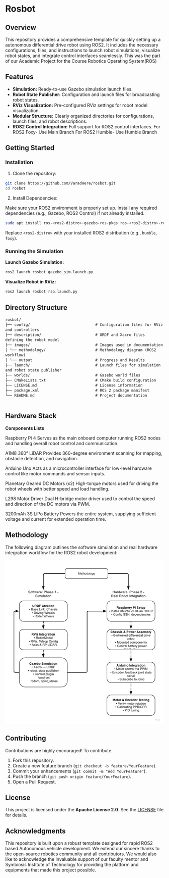 # Rosbot

## Overview

This repository provides a comprehensive template for quickly setting up a autonomous differential drive robot using ROS2. It includes the necessary configurations, files, and instructions to launch robot simulations, visualize robot states, and integrate control interfaces seamlessly.
This was the part of our Academic Project for the Course Robotics Operating System(ROS) 

## Features

* **Simulation:** Ready-to-use Gazebo simulation launch files.
* **Robot State Publisher:** Configuration and launch files for broadcasting robot states.
* **RViz Visualization:** Pre-configured RViz settings for robot model visualization.
* **Modular Structure:** Clearly organized directories for configurations, launch files, and robot descriptions.
* **ROS2 Control Integration:** Full support for ROS2 control interfaces.
                                For ROS2 Foxy- Use Main Branch
                                For ROS2 Humble- Use Humble Branch


## Getting Started

### Installation

1. Clone the repository:

```bash
git clone https://github.com/VaradHere/rosbot.git
cd rosbot
```

2. Install Dependencies:

Make sure your ROS2 environment is properly set up. Install any required dependencies (e.g., Gazebo, ROS2 Control) if not already installed.

```bash
sudo apt install ros-<ros2-distro>-gazebo-ros-pkgs ros-<ros2-distro>-ros2-control ros-<ros2-distro>-ros2-controllers
```

Replace `<ros2-distro>` with your installed ROS2 distribution (e.g., `humble`, `foxy`).

### Running the Simulation

**Launch Gazebo Simulation:**

```bash
ros2 launch rosbot gazebo_sim.launch.py
```

**Visualize Robot in RViz:**

```bash
ros2 launch rosbot rsp.launch.py
```

## Directory Structure

```
rosbot/
├── config/                             # Configuration files for RViz and controllers
├── description/                        # URDF and Xacro files defining the robot model
├── images/                             # Images used in documentation
│ └── methodology/                      # Methodology diagram (ROS2 workflow)
│ └── output                            # Progress and Results 
├── launch/                             # Launch files for simulation and robot state publisher                           
├── worlds/                             # Gazebo world files
├── CMakeLists.txt                      # CMake build configuration
├── LICENSE.md                          # License information
├── package.xml                         # ROS 2 package manifest
└── README.md                           # Project documentation


```
## Hardware Stack
**Components Lists**

Raspberry Pi 4
Serves as the main onboard computer running ROS2 nodes and handling overall robot control and communication.

A1M8 360° LiDAR
Provides 360-degree environment scanning for mapping, obstacle detection, and navigation.

Arduino Uno
Acts as a microcontroller interface for low-level hardware control like motor commands and sensor inputs.

Planetary Geared DC Motors (x2)
High-torque motors used for driving the robot wheels with better speed and load handling.

L298 Motor Driver
Dual H-bridge motor driver used to control the speed and direction of the DC motors via PWM.

3200mAh 3S LiPo Battery
Powers the entire system, supplying sufficient voltage and current for extended operation time.

## Methodology

The following diagram outlines the software simulation and real hardware integration workflow for the ROS2 robot development:

![Methodology Flowchart](./images/methodology/image.png)


## Contributing

Contributions are highly encouraged! To contribute:

1. Fork this repository.
2. Create a new feature branch (`git checkout -b feature/YourFeature`).
3. Commit your enhancements (`git commit -m "Add YourFeature"`).
4. Push the branch (`git push origin feature/YourFeature`).
5. Open a Pull Request.

## License

This project is licensed under the **Apache License 2.0**. See the [LICENSE](LICENSE) file for details.

## Acknowledgments

This repository is built upon a robust template designed for rapid ROS2 based Autonomous vehicle development. We extend our sincere thanks to the open-source robotics community and all contributors. We would also like to acknowledge the invaluable support of our faculty mentor and Symbiosis Institute of Technology for providing the platform and equipments that made this project possible.

 
